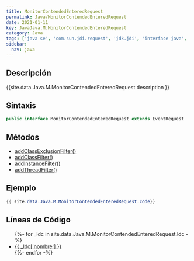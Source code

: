 ```yaml
---
title: MonitorContendedEnteredRequest
permalink: Java/MonitorContendedEnteredRequest
date: 2021-01-11
key: JavaJava.M.MonitorContendedEnteredRequest
category: Java
tags: ['java se', 'com.sun.jdi.request', 'jdk.jdi', 'interface java', 'Java 1.6']
sidebar: 
  nav: java
---
```


## Descripción
{{site.data.Java.M.MonitorContendedEnteredRequest.description }}

## Sintaxis
~~~java
public interface MonitorContendedEnteredRequest extends EventRequest
~~~

## Métodos
* [addClassExclusionFilter()](/Java/MonitorContendedEnteredRequest/addClassExclusionFilter)
* [addClassFilter()](/Java/MonitorContendedEnteredRequest/addClassFilter)
* [addInstanceFilter()](/Java/MonitorContendedEnteredRequest/addInstanceFilter)
* [addThreadFilter()](/Java/MonitorContendedEnteredRequest/addThreadFilter)

## Ejemplo
~~~java
{{ site.data.Java.M.MonitorContendedEnteredRequest.code}}
~~~

## Líneas de Código
<ul>
{%- for _ldc in site.data.Java.M.MonitorContendedEnteredRequest.ldc -%}
   <li>
       <a href="{{_ldc['url'] }}">{{ _ldc['nombre'] }}</a>
   </li>
{%- endfor -%}
</ul>
